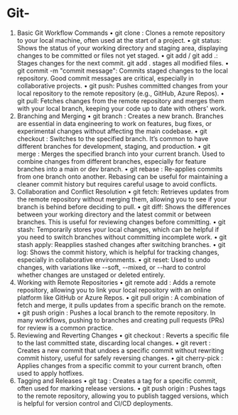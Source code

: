 # Git-

1. Basic Git Workflow Commands
•	git clone <repository-url>: Clones a remote repository to your local machine, often used at the start of a project.
•	git status: Shows the status of your working directory and staging area, displaying changes to be committed or files not yet staged.
•	git add <file> / git add .: Stages changes for the next commit. git add . stages all modified files.
•	git commit -m "commit message": Commits staged changes to the local repository. Good commit messages are critical, especially in collaborative projects.
•	git push: Pushes committed changes from your local repository to the remote repository (e.g., GitHub, Azure Repos).
•	git pull: Fetches changes from the remote repository and merges them with your local branch, keeping your code up to date with others' work.
2. Branching and Merging
•	git branch <branch-name>: Creates a new branch. Branches are essential in data engineering to work on features, bug fixes, or experimental changes without affecting the main codebase.
•	git checkout <branch-name>: Switches to the specified branch. It’s common to have different branches for development, staging, and production.
•	git merge <branch-name>: Merges the specified branch into your current branch. Used to combine changes from different branches, especially for feature branches into a main or dev branch.
•	git rebase <branch-name>: Re-applies commits from one branch onto another. Rebasing can be useful for maintaining a cleaner commit history but requires careful usage to avoid conflicts.
3. Collaboration and Conflict Resolution
•	git fetch: Retrieves updates from the remote repository without merging them, allowing you to see if your branch is behind before deciding to pull.
•	git diff: Shows the differences between your working directory and the latest commit or between branches. This is useful for reviewing changes before committing.
•	git stash: Temporarily stores your local changes, which can be helpful if you need to switch branches without committing incomplete work.
•	git stash apply: Reapplies stashed changes after switching branches.
•	git log: Shows the commit history, which is helpful for tracking changes, especially in collaborative environments.
•	git reset: Used to undo changes, with variations like --soft, --mixed, or --hard to control whether changes are unstaged or deleted entirely.
4. Working with Remote Repositories
•	git remote add <name> <url>: Adds a remote repository, allowing you to link your local repository with an online platform like GitHub or Azure Repos.
•	git pull origin <branch>: A combination of fetch and merge, it pulls updates from a specific branch on the remote.
•	git push origin <branch>: Pushes a local branch to the remote repository. In many workflows, pushing to branches and creating pull requests (PRs) for review is a common practice.
5. Reviewing and Reverting Changes
•	git checkout <file>: Reverts a specific file to the last committed state, discarding local changes.
•	git revert <commit-id>: Creates a new commit that undoes a specific commit without rewriting commit history, useful for safely reversing changes.
•	git cherry-pick <commit-id>: Applies changes from a specific commit to your current branch, often used to apply hotfixes.
6. Tagging and Releases
•	git tag <tag-name>: Creates a tag for a specific commit, often used for marking release versions.
•	git push origin <tag-name>: Pushes tags to the remote repository, allowing you to publish tagged versions, which is helpful for version control and CI/CD deployments.

